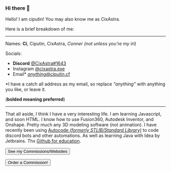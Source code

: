 ### Hi there 👋

<!--
Here are some ideas to get you started:

- 🔭 I’m currently working on Anarchy Server Bot (java) and my personal website galaxy.
- 🌱 I’m currently learning Java.
- 💬 Ask me about anything!
- 📫 How to reach me: [Discord](https://discord.bio/CixAstra) or via [Email]
- 😄 Pronouns: [He/Him](https://en.pronouns.page/he)
- ⚡ Fun fact: My cat is named Bips. 
-->

Hello! I am ciputin! You may also know me as CixAstra.

Here is a brief breakdown of me:

---

Names: **Ci**, Ciputin, CixAstra, *Conner (not unless you're my irl)*

Socials: 
- **Discord** [@CixAstra#1643](dsc.bio/cixastra)                              
- Instagram [@cixastra.exe](https://www.instagram.com/cixastra.exe/)        
- Email*   [*anything*@ciputin.cf](mailto:replacethis@ciputin.cf)          

*I have a catch all address as my email, so replace *"anything"* with anything you like, or leave it. 

(**bolded meaning preferred**)

---

That all aside, I think I have a very interesting life. I am learning Javascript, and soon HTML. I know how to use Fusion360, Autodesk Inventor, and Onshape. Pretty much any 3D modeling software (not animation). I have recently been using [Autocode *(formerly STLIB/Standard Library)*](https://autocode.com) to code discord bots and other automations. As well as learning Java with Idea by Jetbrains. Thx [Github for education](https://education.github.com). 

<a href="https://www.ciputin.cf/othersites/" target="_blank"><button type="button">See my Commissions/Websites</button></a>

<a href="https://www.ciputin.cf/order" target="_blank"><button type="button">Order a Commission!</button></a>

